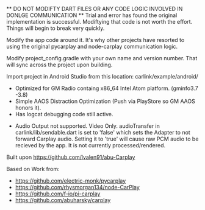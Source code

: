 ** DO NOT MODIFTY DART FILES OR ANY CODE LOGIC INVOLVED IN DONLGE COMMUNICATION **
Trial and error has found the original implementation is successful. Modiftying that code is not worth the effort.
Things will begin to break very quickly.

Modify the app code around it. It's why other projects have resorted to using the original pycarplay and node-carplay communication logic.

Modify project_config.gradle with your own name and version number.
That will sync across the project upon building.

Import project in Android Studio from this location: carlink/example/android/ 

* Optimized for GM Radio containg x86_64 Intel Atom platform. (gminfo3.7 -3.8)
* Simple AAOS Distraction Optimization (Push via PlayStore so GM AAOS honors it).
* Has logcat debugging code still active.

 - Audio Output not supported. Video Only.
audioTransfer in carlink/lib/sendable.dart is set to 'false' which sets the Adapter to not forward
Carplay audio. Setting it to 'true' will cause raw PCM audio to be recieved by the app.
It is not currently processed/rendered.

Built upon https://github.com/lvalen91/abu-Carplay

Based on Work from:
- https://github.com/electric-monk/pycarplay
- https://github.com/rhysmorgan134/node-CarPlay
- https://github.com/f-io/pi-carplay
- https://github.com/abuharsky/carplay
